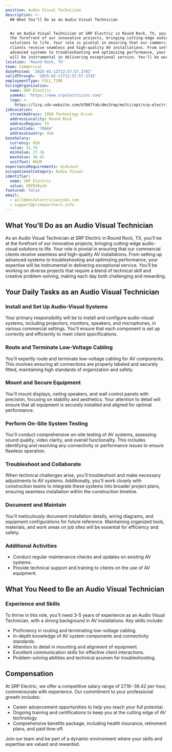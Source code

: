 ```yaml
---
position: Audio Visual Technician
description: >-
  ## What You'll Do as an Audio Visual Technician


  As an Audio Visual Technician at SRP Electric in Round Rock, TX, you'll be at
  the forefront of our innovative projects, bringing cutting-edge audio-visual
  solutions to life. Your role is pivotal in ensuring that our commercial
  clients receive seamless and high-quality AV installations. From setting up
  advanced systems to troubleshooting and optimizing performance, your expertise
  will be instrumental in delivering exceptional service. You'll be wor...
location: 'Round Rock, TX'
team: Commercial
datePosted: '2025-01-12T12:57:57.374Z'
validThrough: '2025-02-11T12:57:57.374Z'
employmentType: FULL_TIME
hiringOrganization:
  name: SRP Electric
  sameAs: 'https://www.srpelectricinc.com/'
  logo: >-
    https://lirp.cdn-website.com/b7067fab/dms3rep/multi/opt/srp-electric-1920w.png
jobLocation:
  streetAddress: 3958 Technology Drive
  addressLocality: Round Rock
  addressRegion: TX
  postalCode: '78664'
  addressCountry: USA
baseSalary:
  currency: USD
  value: 31.79
  minValue: 27.16
  maxValue: 36.42
  unitText: HOUR
experienceRequirements: midLevel
occupationalCategory: Audio Visual
identifier:
  name: SRP Electric
  value: SRP930yx6
featured: false
email:
  - will@bestelectricianjobs.com
  - support@primepartners.info
---
```




## What You'll Do as an Audio Visual Technician

As an Audio Visual Technician at SRP Electric in Round Rock, TX, you'll be at the forefront of our innovative projects, bringing cutting-edge audio-visual solutions to life. Your role is pivotal in ensuring that our commercial clients receive seamless and high-quality AV installations. From setting up advanced systems to troubleshooting and optimizing performance, your expertise will be instrumental in delivering exceptional service. You'll be working on diverse projects that require a blend of technical skill and creative problem-solving, making each day both challenging and rewarding.

## Your Daily Tasks as an Audio Visual Technician

### Install and Set Up Audio-Visual Systems

Your primary responsibility will be to install and configure audio-visual systems, including projectors, monitors, speakers, and microphones, in various commercial settings. You'll ensure that each component is set up correctly and efficiently to meet client specifications.

### Route and Terminate Low-Voltage Cabling

You'll expertly route and terminate low-voltage cabling for AV components. This involves ensuring all connections are properly labeled and securely fitted, maintaining high standards of organization and safety.

### Mount and Secure Equipment

You'll mount displays, ceiling speakers, and wall control panels with precision, focusing on stability and aesthetics. Your attention to detail will ensure that all equipment is securely installed and aligned for optimal performance.

### Perform On-Site System Testing

You'll conduct comprehensive on-site testing of AV systems, assessing sound quality, video clarity, and overall functionality. This includes identifying and resolving any connectivity or performance issues to ensure flawless operation.

### Troubleshoot and Collaborate

When technical challenges arise, you'll troubleshoot and make necessary adjustments to AV systems. Additionally, you'll work closely with construction teams to integrate these systems into broader project plans, ensuring seamless installation within the construction timeline.

### Document and Maintain

You'll meticulously document installation details, wiring diagrams, and equipment configurations for future reference. Maintaining organized tools, materials, and work areas on job sites will be essential for efficiency and safety.

### Additional Activities

- Conduct regular maintenance checks and updates on existing AV systems.
- Provide technical support and training to clients on the use of AV equipment.

## What You Need to Be an Audio Visual Technician

### Experience and Skills

To thrive in this role, you'll need 3-5 years of experience as an Audio Visual Technician, with a strong background in AV installations. Key skills include:

- Proficiency in routing and terminating low-voltage cabling.
- In-depth knowledge of AV system components and connectivity standards.
- Attention to detail in mounting and alignment of equipment.
- Excellent communication skills for effective client interactions.
- Problem-solving abilities and technical acumen for troubleshooting.

## Compensation

At SRP Electric, we offer a competitive salary range of $27.16-$36.42 per hour, commensurate with experience. Our commitment to your professional growth includes:

- Career advancement opportunities to help you reach your full potential.
- Ongoing training and certifications to keep you at the cutting edge of AV technology.
- Comprehensive benefits package, including health insurance, retirement plans, and paid time off.

Join our team and be part of a dynamic environment where your skills and expertise are valued and rewarded.